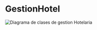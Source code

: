 # GestionHotel
![Diagrama de clases de gestion Hotelaria](https://github.com/PacchaDavid/GestionHotel/assets/166522885/1c29466b-1751-4031-89e8-d72fd7253913)
